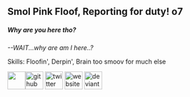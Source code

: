## Smol Pink Floof, Reporting for duty! o7
##### Why are you here tho?

*--WAIT...why are am I here..?*

Skills: Floofin', Derpin', Brain too smoov for much else


[<img src= 'https://i.redd.it/rbfdo06d7xj81.png' height='40'>](https://www.etsy.com/shop/FloofyFloofers)[<img src='https://cdn.jsdelivr.net/npm/simple-icons@3.0.1/icons/github.svg' alt='github' height='40'>](https://github.com/isMimu)  [<img src='https://cdn.jsdelivr.net/npm/simple-icons@3.0.1/icons/twitter.svg' alt='twitter' height='40'>](https://twitter.com/MimuDreamu)  [<img src='https://cdn.jsdelivr.net/npm/simple-icons@3.0.1/icons/icloud.svg' alt='website' height='40'>](linktr.ee/MimuDreamu)  [<img src='https://cdn.jsdelivr.net/npm/simple-icons@3.0.1/icons/deviantart.svg' alt='deviantart' height='40'>](https://www.deviantart.com/creativedaydreams)  

